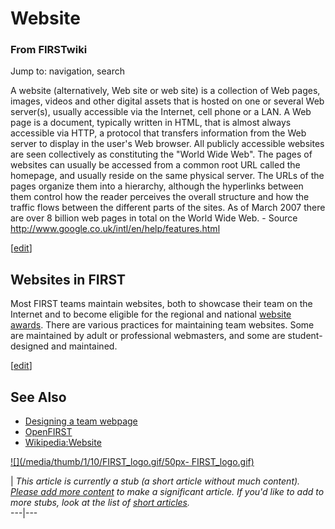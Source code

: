 # Website

### From FIRSTwiki

Jump to: navigation, search

A website (alternatively, Web site or web site) is a collection of Web pages,
images, videos and other digital assets that is hosted on one or several Web
server(s), usually accessible via the Internet, cell phone or a LAN. A Web
page is a document, typically written in HTML, that is almost always
accessible via HTTP, a protocol that transfers information from the Web server
to display in the user's Web browser. All publicly accessible websites are
seen collectively as constituting the "World Wide Web". The pages of websites
can usually be accessed from a common root URL called the homepage, and
usually reside on the same physical server. The URLs of the pages organize
them into a hierarchy, although the hyperlinks between them control how the
reader perceives the overall structure and how the traffic flows between the
different parts of the sites. As of March 2007 there are over 8 billion web
pages in total on the World Wide Web. - Source
<http://www.google.co.uk/intl/en/help/features.html>

[[edit](/index.php?title=Website&action=edit&section=1 "Edit section: Websites
in FIRST" )]

## Websites in FIRST

Most FIRST teams maintain websites, both to showcase their team on the
Internet and to become eligible for the regional and national [website
awards](/index.php/Website_Excellence_Award "Website Excellence Award" ).
There are various practices for maintaining team websites. Some are maintained
by adult or professional webmasters, and some are student-designed and
maintained.

[[edit](/index.php?title=Website&action=edit&section=2 "Edit section: See
Also" )]

##  See Also

  * [Designing a team webpage](/index.php/Designing_a_team_webpage "Designing a team webpage" )
  * [OpenFIRST](/index.php/OpenFIRST "OpenFIRST" )
  * [Wikipedia:Website](http://www.wikipedia.org/wiki/Website "wikipedia:Website" )

[![](/media/thumb/1/10/FIRST_logo.gif/50px-
FIRST_logo.gif)](/index.php/Image:FIRST_logo.gif "" )

|  _This article is currently a stub (a short article without much content).
[Please add more
content](http://www.firstwiki.net/index.php?title=Website&action=edit
"http://www.firstwiki.net/index.php?title=Website&action=edit" ) to make a
significant article. If you'd like to add to more stubs, look at the list of
[short articles](/index.php/Special:Shortpages "Special:Shortpages" )._  
---|---  
  
